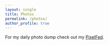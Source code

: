 ```yaml
---
layout: single
title: Photos
permalink: /photos/
author_profile: true
---
```


For my daily photo dump check out my [PixelFed](https://pixelfed.social/tamir).